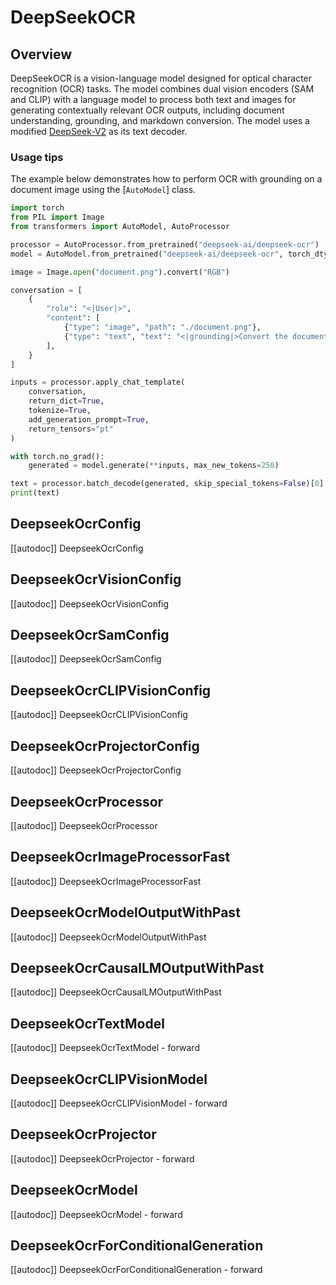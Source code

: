 <!--Copyright 2025 Deepseek AI and The HuggingFace Team. All rights reserved.

Licensed under the Apache License, Version 2.0 (the "License"); you may not use this file except in compliance with
the License. You may obtain a copy of the License at

http://www.apache.org/licenses/LICENSE-2.0

Unless required by applicable law or agreed to in writing, software distributed under the License is distributed on
an "AS IS" BASIS, WITHOUT WARRANTIES OR CONDITIONS OF ANY KIND, either express or implied. See the License for the
specific language governing permissions and limitations under the License.

⚠️ Note that this file is in Markdown but contain specific syntax for our doc-builder (similar to MDX) that may not be
rendered properly in your Markdown viewer.

-->


# DeepSeekOCR

## Overview

DeepSeekOCR is a vision-language model designed for optical character recognition (OCR) tasks. The model combines dual vision encoders (SAM and CLIP) with a language model to process both text and images for generating contextually relevant OCR outputs, including document understanding, grounding, and markdown conversion.
The model uses a modified [DeepSeek-V2](./deepseek_v2) as its text decoder.

### Usage tips

The example below demonstrates how to perform OCR with grounding on a document image using the [`AutoModel`] class.

```py
import torch
from PIL import Image
from transformers import AutoModel, AutoProcessor

processor = AutoProcessor.from_pretrained("deepseek-ai/deepseek-ocr")
model = AutoModel.from_pretrained("deepseek-ai/deepseek-ocr", torch_dtype=torch.bfloat16)

image = Image.open("document.png").convert("RGB")

conversation = [
    {
        "role": "<|User|>",
        "content": [
            {"type": "image", "path": "./document.png"},
            {"type": "text", "text": "<|grounding|>Convert the document to markdown."},
        ],
    }
]

inputs = processor.apply_chat_template(
    conversation,
    return_dict=True,
    tokenize=True,
    add_generation_prompt=True,
    return_tensors="pt"
)

with torch.no_grad():
    generated = model.generate(**inputs, max_new_tokens=250)

text = processor.batch_decode(generated, skip_special_tokens=False)[0]
print(text)
```

## DeepseekOcrConfig

[[autodoc]] DeepseekOcrConfig

## DeepseekOcrVisionConfig

[[autodoc]] DeepseekOcrVisionConfig

## DeepseekOcrSamConfig

[[autodoc]] DeepseekOcrSamConfig

## DeepseekOcrCLIPVisionConfig

[[autodoc]] DeepseekOcrCLIPVisionConfig

## DeepseekOcrProjectorConfig

[[autodoc]] DeepseekOcrProjectorConfig

## DeepseekOcrProcessor

[[autodoc]] DeepseekOcrProcessor

## DeepseekOcrImageProcessorFast

[[autodoc]] DeepseekOcrImageProcessorFast

## DeepseekOcrModelOutputWithPast

[[autodoc]] DeepseekOcrModelOutputWithPast

## DeepseekOcrCausalLMOutputWithPast

[[autodoc]] DeepseekOcrCausalLMOutputWithPast

## DeepseekOcrTextModel

[[autodoc]] DeepseekOcrTextModel
    - forward

## DeepseekOcrCLIPVisionModel

[[autodoc]] DeepseekOcrCLIPVisionModel
    - forward

## DeepseekOcrProjector

[[autodoc]] DeepseekOcrProjector
    - forward

## DeepseekOcrModel

[[autodoc]] DeepseekOcrModel
    - forward

## DeepseekOcrForConditionalGeneration

[[autodoc]] DeepseekOcrForConditionalGeneration
    - forward
